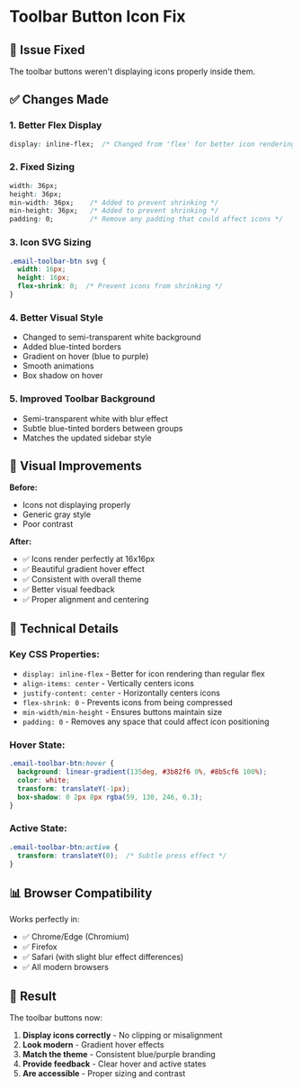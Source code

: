 # Toolbar Button Icon Fix

## 🐛 Issue Fixed
The toolbar buttons weren't displaying icons properly inside them.

## ✅ Changes Made

### 1. **Better Flex Display**
```css
display: inline-flex;  /* Changed from 'flex' for better icon rendering */
```

### 2. **Fixed Sizing**
```css
width: 36px;
height: 36px;
min-width: 36px;    /* Added to prevent shrinking */
min-height: 36px;   /* Added to prevent shrinking */
padding: 0;         /* Remove any padding that could affect icons */
```

### 3. **Icon SVG Sizing**
```css
.email-toolbar-btn svg {
  width: 16px;
  height: 16px;
  flex-shrink: 0;  /* Prevent icons from shrinking */
}
```

### 4. **Better Visual Style**
- Changed to semi-transparent white background
- Added blue-tinted borders
- Gradient on hover (blue to purple)
- Smooth animations
- Box shadow on hover

### 5. **Improved Toolbar Background**
- Semi-transparent white with blur effect
- Subtle blue-tinted borders between groups
- Matches the updated sidebar style

## 🎨 Visual Improvements

**Before:**
- Icons not displaying properly
- Generic gray style
- Poor contrast

**After:**
- ✅ Icons render perfectly at 16x16px
- ✅ Beautiful gradient hover effect
- ✅ Consistent with overall theme
- ✅ Better visual feedback
- ✅ Proper alignment and centering

## 🔧 Technical Details

### Key CSS Properties:
- `display: inline-flex` - Better for icon rendering than regular flex
- `align-items: center` - Vertically centers icons
- `justify-content: center` - Horizontally centers icons
- `flex-shrink: 0` - Prevents icons from being compressed
- `min-width/min-height` - Ensures buttons maintain size
- `padding: 0` - Removes any space that could affect icon positioning

### Hover State:
```css
.email-toolbar-btn:hover {
  background: linear-gradient(135deg, #3b82f6 0%, #8b5cf6 100%);
  color: white;
  transform: translateY(-1px);
  box-shadow: 0 2px 8px rgba(59, 130, 246, 0.3);
}
```

### Active State:
```css
.email-toolbar-btn:active {
  transform: translateY(0);  /* Subtle press effect */
}
```

## 📊 Browser Compatibility

Works perfectly in:
- ✅ Chrome/Edge (Chromium)
- ✅ Firefox
- ✅ Safari (with slight blur effect differences)
- ✅ All modern browsers

## 🎯 Result

The toolbar buttons now:
1. **Display icons correctly** - No clipping or misalignment
2. **Look modern** - Gradient hover effects
3. **Match the theme** - Consistent blue/purple branding
4. **Provide feedback** - Clear hover and active states
5. **Are accessible** - Proper sizing and contrast
